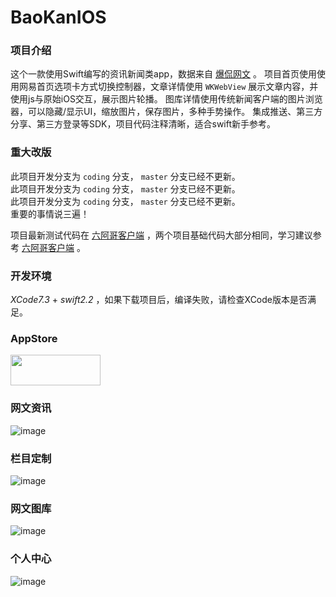 # BaoKanIOS

### 项目介绍

这个一款使用Swift编写的资讯新闻类app，数据来自 [爆侃网文](http://www.baokan.name) 。
项目首页使用使用网易首页选项卡方式切换控制器，文章详情使用 `WKWebView` 展示文章内容，并使用js与原始iOS交互，展示图片轮播。
图库详情使用传统新闻客户端的图片浏览器，可以隐藏/显示UI，缩放图片，保存图片，多种手势操作。
集成推送、第三方分享、第三方登录等SDK，项目代码注释清晰，适合swift新手参考。

### 重大改版

此项目开发分支为 `coding` 分支， `master` 分支已经不更新。  
此项目开发分支为 `coding` 分支， `master` 分支已经不更新。  
此项目开发分支为 `coding` 分支， `master` 分支已经不更新。  
重要的事情说三遍！

项目最新测试代码在 [六阿哥客户端](https://github.com/6ag/LiuAGeIOS) ，两个项目基础代码大部分相同，学习建议参考 [六阿哥客户端](https://github.com/6ag/LiuAGeIOS) 。

### 开发环境

*XCode7.3* + *swift2.2* ，如果下载项目后，编译失败，请检查XCode版本是否满足。

### AppStore

<a target='_blank' href='https://itunes.apple.com/app/id1115587250'>
<img src='http://ww2.sinaimg.cn/large/0060lm7Tgw1f1hgrs1ebwj308102q0sp.jpg' width='144' height='49' />
</a>

### 网文资讯

![image](https://github.com/6ag/BaoKanIOS/blob/master/1.gif)

### 栏目定制

![image](https://github.com/6ag/BaoKanIOS/blob/master/2.gif)

### 网文图库

![image](https://github.com/6ag/BaoKanIOS/blob/master/3.gif)

### 个人中心

![image](https://github.com/6ag/BaoKanIOS/blob/master/4.gif)


